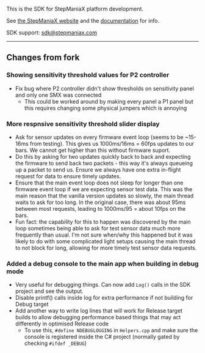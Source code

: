 This is the SDK for StepManiaX platform development.

See [the StepManiaX website](https://stepmaniax.com) and the [documentation](https://steprevolution.github.io/stepmaniax-sdk/)
for info.

SDK support: [sdk@stepmaniax.com](mailto:sdk@stepmaniax.com)

---

## Changes from fork

### Showing sensitivity threshold values for P2 controller
- Fix bug where P2 controller didn't show thresholds on sensitivity panel and only one SMX was connected
  - This could be worked around by making every panel a P1 panel but this requires changing some physical jumpers which is annoying

### More respnsive sensitivity threshold slider display
- Ask for sensor updates on every firmware event loop (seems to be ~15-16ms from testing). This gives us 1000ms/16ms = 60fps updates to our bars. We cannot get higher than this without firmware suport.
- Do this by asking for two updates quickly back to back and expecting the firmware to send back two packets - this way it's always queueing up a packet to send us. Ensure we always have one extra in-flight request for data to ensure timely updates.
- Ensure that the main event loop does not sleep for longer than one firmware event loop if we are expecting sensor test data. This was the main reason that the vanilla version updates so slowly, the main thread waits to ask for too long. In the original case, there was about 95ms between most requests, leading to 1000ms/95 = about 10fps on the bars.
- Fun fact: the capability for this to happen was discovered by the main loop sometimes being able to ask for test sensor data much more frequently than usual. I'm not sure when/why this happened but it was likely to do with some complicated light setups causing the main thread to not block for long, allowing for more timely test sensor data requests.

### Added a debug console to the main app when building in debug mode
- Very useful for debugging things. Can now add `Log()` calls in the SDK project and see the output.
- Disable printf() calls inside log for extra performance if not building for Debug target
- Add another way to write log lines that will work for Release target builds to allow debugging performance based things that may act differently in optimised Release code
  - To use this, `#define NDEBUGLOGGING` in `Helpers.cpp` and make sure the console is registered inside the C# project (normally gated by checking `#ifdef _DEBUG`)
